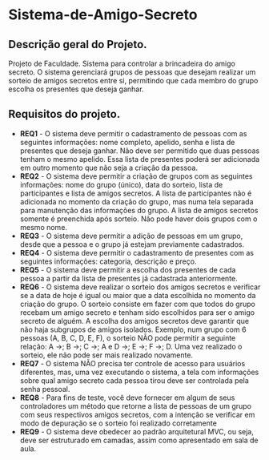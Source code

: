 # Sistema-de-Amigo-Secreto


## Descrição geral do Projeto.
Projeto de Faculdade. Sistema para controlar a brincadeira do amigo secreto. O sistema gerenciará grupos de pessoas que desejam realizar um sorteio de amigos secretos entre si, permitindo que cada membro do grupo escolha os presentes que deseja ganhar.

## Requisitos do projeto.

* **REQ1** - O sistema deve permitir o cadastramento de pessoas com as seguintes informações: nome completo, apelido, senha e lista de presentes que deseja ganhar. Não deve ser permitido que duas pessoas tenham o mesmo apelido. Essa lista de presentes poderá ser adicionada em outro momento que não seja a criação da pessoa.
* **REQ2** - O sistema deve permitir a criação de grupos com as seguintes informações: nome do grupo (único), data do sorteio, lista de participantes e lista de amigos secretos. A lista de participantes não é adicionada no momento da criação do grupo, mas numa tela separada para manutenção das informações do grupo. A lista de amigos secretos somente é preenchida após sorteio. Não pode haver dois grupos com o mesmo nome.
* **REQ3** - O sistema deve permitir a adição de pessoas em um grupo, desde que a pessoa e o grupo já estejam previamente cadastrados.
* **REQ4** - O sistema deve permitir o cadastramento de presentes com as seguintes informações: categoria, descrição e preço.
* **REQ5** - O sistema deve permitir a escolha dos presentes de cada pessoa a partir da lista de presentes já cadastrada anteriormente.
* **REQ6** - O sistema deve realizar o sorteio dos amigos secretos e verificar se a data de hoje é igual ou maior que a data escolhida no momento da criação do grupo. O sorteio consiste em fazer com que todos do grupo recebam um amigo secreto e tenham sido escolhidos para ser o amigo secreto de alguém. A escolha dos amigos secretos deve garantir que não haja subgrupos de amigos isolados. Exemplo, num grupo com 6 pessoas (A, B, C, D, E, F), o sorteio NÃO pode permitir a seguinte relação: A ->; B ->; C ->; A e D ->; E ->; F ->; D. Uma vez realizado o sorteio, ele não pode ser mais realizado novamente.
* **REQ7** - O sistema NÃO precisa ter controle de acesso para usuários diferentes, mas, uma vez executando o sistema, a tela com informações sobre qual amigo secreto cada pessoa tirou deve ser controlada pela senha pessoal.
* **REQ8** - Para fins de teste, você deve fornecer em algum de seus controladores um método que retorne a lista de pessoas de um grupo com seus respectivos amigos secretos, com a intenção se verificar em modo de depuração se o sorteio foi realizado corretamente
* **REQ9** - O sistema deve obedecer ao padrão arquitetural MVC, ou seja, deve ser estruturado em camadas, assim como apresentado em sala de aula.
